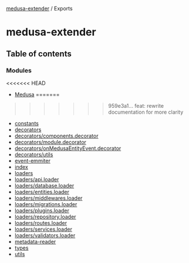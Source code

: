 [medusa-extender](README.md) / Exports

# medusa-extender

## Table of contents

### Modules

<<<<<<< HEAD
- [Medusa](modules/Medusa.md)
=======
>>>>>>> 959e3a1... feat: rewrite documentation for more clarity
- [constants](modules/constants.md)
- [decorators](modules/decorators.md)
- [decorators/components.decorator](modules/decorators_components_decorator.md)
- [decorators/module.decorator](modules/decorators_module_decorator.md)
- [decorators/onMedusaEntityEvent.decorator](modules/decorators_onMedusaEntityEvent_decorator.md)
- [decorators/utils](modules/decorators_utils.md)
- [event-emmiter](modules/event_emmiter.md)
- [index](modules/index.md)
- [loaders](modules/loaders.md)
- [loaders/api.loader](modules/loaders_api_loader.md)
- [loaders/database.loader](modules/loaders_database_loader.md)
- [loaders/entities.loader](modules/loaders_entities_loader.md)
- [loaders/middlewares.loader](modules/loaders_middlewares_loader.md)
- [loaders/migrations.loader](modules/loaders_migrations_loader.md)
- [loaders/plugins.loader](modules/loaders_plugins_loader.md)
- [loaders/repository.loader](modules/loaders_repository_loader.md)
- [loaders/routes.loader](modules/loaders_routes_loader.md)
- [loaders/services.loader](modules/loaders_services_loader.md)
- [loaders/validators.loader](modules/loaders_validators_loader.md)
- [metadata-reader](modules/metadata_reader.md)
- [types](modules/types.md)
- [utils](modules/utils.md)
